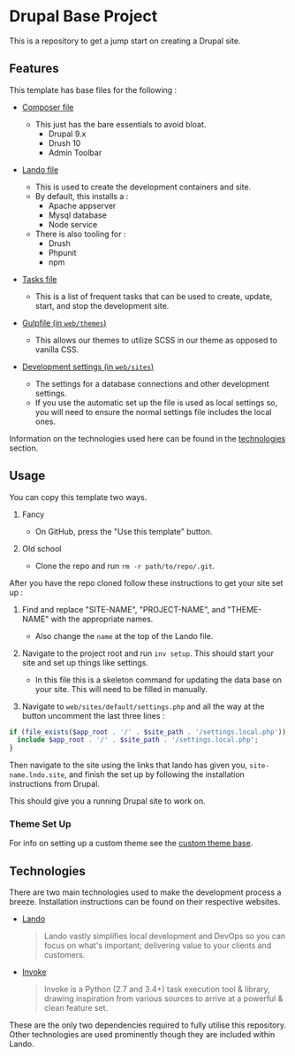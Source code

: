 # Drupal Base Project

This is a repository to get a jump start on creating a Drupal site.

## Features

This template has base files for the following :

* [Composer file](./composer.json)
    * This just has the bare essentials to avoid bloat.
        * Drupal 9.x
        * Drush 10
        * Admin Toolbar

* [Lando file](./.lando.yml)
    * This is used to create the development containers and site.
    * By default, this installs a :
        * Apache appserver
        * Mysql database
        * Node service
    * There is also tooling for :
        * Drush
        * Phpunit
        * npm

* [Tasks file](./tasks.py)
    * This is a list of frequent tasks that can be used to create, update, start, and stop the development site.

* [Gulpfile (in `web/themes`)](./web/themes/custom/THEME-NAME/gulpfile.js)
    * This allows our themes to utilize SCSS in our theme as opposed to vanilla CSS.

* [Development settings (in `web/sites`)](./web/sites/default/dev.settings.php)
    * The settings for a database connections and other development settings.
    * If you use the automatic set up the file is used as local settings so, you will need to ensure the normal settings file includes the local ones.

Information on the technologies used here can be found in the [technologies](#technologies) section.

## Usage

You can copy this template two ways.

1. Fancy
    * On GitHub, press the "Use this template" button.

2. Old school
    * Clone the repo and run `rm -r path/to/repo/.git`.

After you have the repo cloned follow these instructions to get your site set up :

1. Find and replace "SITE-NAME", "PROJECT-NAME", and "THEME-NAME" with the appropriate names.
    * Also change the `name` at the top of the Lando file.

2. Navigate to the project root and run `inv setup`. This should start your site and set up things like settings.
    * In this file this is a skeleton command for updating the data base on your site. This will need to be filled in manually.

3. Navigate to `web/sites/default/settings.php` and all the way at the button uncomment the last three lines :

```php
if (file_exists($app_root . '/' . $site_path . '/settings.local.php')) {
  include $app_root . '/' . $site_path . '/settings.local.php';
}
```

Then navigate to the site using the links that lando has given you, `site-name.lndo.site`, and finish the set up by following the installation instructions from Drupal.

This should give you a running Drupal site to work on.

### Theme Set Up

For info on setting up a custom theme see the [custom theme base](./web/themes/custom/THEME-NAME/Readme.md).

## Technologies

There are two main technologies used to make the development process a breeze. Installation instructions can be found on their respective websites.

* [Lando](https://lando.dev/)

    > Lando vastly simplifies local development and DevOps so you can focus on what's important; delivering value to your clients and customers.

* [Invoke](http://www.pyinvoke.org/)

    > Invoke is a Python (2.7 and 3.4+) task execution tool & library, drawing inspiration from various sources to arrive at a powerful & clean feature set.

These are the only two dependencies required to fully utilise this repository. Other technologies are used prominently though they are included within Lando.
